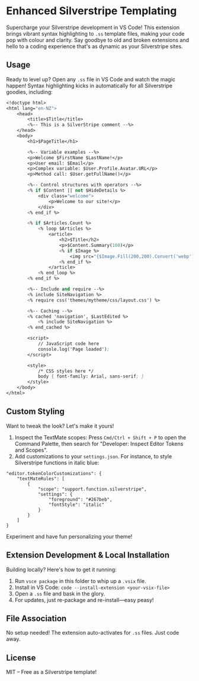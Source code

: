 # Enhanced Silverstripe Templating

Supercharge your Silverstripe development in VS Code! This extension brings vibrant syntax highlighting to `.ss` template files, making your code pop with colour and clarity. Say goodbye to old and broken extensions and hello to a coding experience that's as dynamic as your Silverstripe sites.

## Usage

Ready to level up? Open any `.ss` file in VS Code and watch the magic happen! Syntax highlighting kicks in automatically for all Silverstripe goodies, including:

```ss
<!doctype html>
<html lang="en-NZ">
    <head>
        <title>$Title</title>
        <%-- This is a SilverStripe comment --%>
    </head>
    <body>
        <h1>$PageTitle</h1>

        <%-- Variable examples --%>
        <p>Welcome $FirstName $LastName!</p>
        <p>User email: $Email</p>
        <p>Complex variable: $User.Profile.Avatar.URL</p>
        <p>Method call: $User.getFullName()</p>

        <%-- Control structures with operators --%>
        <% if $Content || not $HideDetails %>
            <div class="welcome">
                <p>Welcome to our site!</p>
            </div>
        <% end_if %>

        <% if $Articles.Count %>
            <% loop $Articles %>
                <article>
                    <h2>$Title</h2>
                    <p>$Content.Summary(100)</p>
                    <% if $Image %>
                        <img src="{$Image.Fill(200,200).Convert('webp').URL}" alt="{$Image.Title.ATT}">
                    <% end_if %>
                </article>
            <% end_loop %>
        <% end_if %>

        <%-- Include and require --%>
        <% include SiteNavigation %>
        <% require css('themes/mytheme/css/layout.css') %>

        <%-- Caching --%>
        <% cached 'navigation', $LastEdited %>
            <% include SiteNavigation %>
        <% end_cached %>

        <script>
            // JavaScript code here
            console.log('Page loaded');
        </script>

        <style>
            /* CSS styles here */
            body { font-family: Arial, sans-serif; }
        </style>
    </body>
</html>

```

## Custom Styling

Want to tweak the look? Let's make it yours!

1. Inspect the TextMate scopes: Press `Cmd/Ctrl + Shift + P` to open the Command Palette, then search for "Developer: Inspect Editor Tokens and Scopes".
2. Add customizations to your `settings.json`. For instance, to style Silverstripe functions in italic blue:

```jsonc
"editor.tokenColorCustomizations": {
    "textMateRules": [
        {
            "scope": "support.function.silverstripe",
            "settings": {
                "foreground": "#267beb",
                "fontStyle": "italic"
            }
        }
    ]
}
```

Experiment and have fun personalizing your theme!

## Extension Development & Local Installation

Building locally? Here's how to get it running:

1. Run `vsce package` in this folder to whip up a `.vsix` file.
2. Install in VS Code: `code --install-extension <your-vsix-file>`
3. Open a `.ss` file and bask in the glory.
4. For updates, just re-package and re-install—easy peasy!

## File Association

No setup needed! The extension auto-activates for `.ss` files. Just code away.

## License

MIT – Free as a Silverstripe template!
